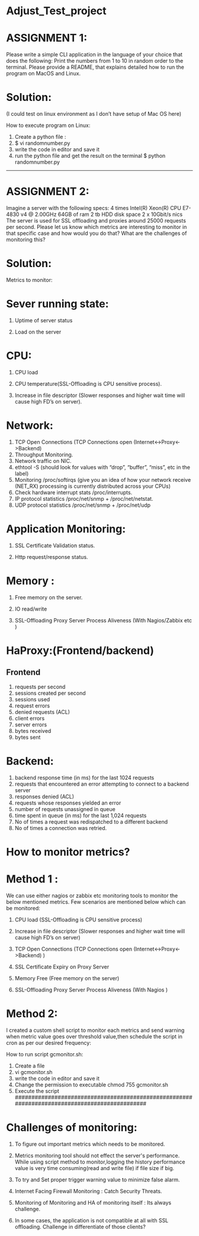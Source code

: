 # Adjust_Test_project

ASSIGNMENT 1:
================

Please write a simple CLI application in the language of your choice that does the following: Print the numbers from 1 to 10 in random order to the terminal. Please provide a README, that explains detailed how to run the program on MacOS and Linux.

Solution:
================

(I could test on linux environment as I don’t have setup of Mac OS here)

How to execute program on Linux:
1. Create a python file :
2. $ vi randomnumber.py
3. write the code in editor and save it
4. run the python file and get the result on the terminal
    $ python randomnumber.py

**********************************************************************************************************************************************************************************
ASSIGNMENT 2:
=================

Imagine a server with the following specs:
4 times Intel(R) Xeon(R) CPU E7-4830 v4 @ 2.00GHz
64GB of ram
2 tb HDD disk space
2 x 10Gbit/s nics
The server is used for SSL offloading and proxies around 25000 requests per second. Please let us know which metrics are interesting to monitor in that specific case and how would you do that? What are the challenges of monitoring this?


Solution:
============

Metrics to monitor:


Sever running state: 
====================
1) Uptime of server status

2) Load on the server

CPU:
=======
1) CPU load

2) CPU temperature(SSL-Offloading is CPU sensitive process).

3) Increase in file descriptor (Slower responses and higher wait time will cause high FD’s on server).

Network:
=========
1) TCP Open Connections (TCP Connections open (Internet<->Proxy<->Backend)
2) Throughput Monitoring.
3) Network traffic on NIC.
4) ethtool -S (should look for values with “drop”, “buffer”, “miss”, etc in the label)
5) Monitoring /proc/softirqs (give you an idea of how your network receive (NET_RX) processing is currently distributed across your CPUs)
6) Check hardware interrupt stats /proc/interrupts.
7) IP protocol statistics /proc/net/snmp + /proc/net/netstat.
8) UDP protocol statistics /proc/net/snmp + /proc/net/udp


Application Monitoring:
=======================
1) SSL Certificate Validation status.

2) Http request/response status.

Memory :
========
1) Free memory on the server.

2) IO read/write

3) SSL-Offloading Proxy Server Process Aliveness (With Nagios/Zabbix etc )

HaProxy:(Frontend/backend)
===========
Frontend
---------
1) requests per second
2) sessions created per second
3) sessions used
4) request errors
5) denied requests (ACL)
6) client errors
7) server errors
8) bytes received
9) bytes sent

Backend:
==========
1) backend response time (in ms) for the last 1024 requests
2) requests that encountered an error attempting to connect to a backend server
3) responses denied (ACL)
4) requests whose responses yielded an error
5) number of requests unassigned in queue
6) time spent in queue (in ms) for the last 1,024 requests
7) No of times a request was redispatched to a different backend
8) No of times a connection was retried.

How to monitor metrics?
================================

Method 1 :
===========
We can use either nagios or zabbix etc monitoring tools to monitor the below mentioned metrics.
Few scenarios are mentioned below which can be monitored:

1) CPU load (SSL-Offloading is CPU sensitive process)

2) Increase in file descriptor (Slower responses and higher wait time will cause high FD’s on server)

3) TCP Open Connections (TCP Connections open (Internet<->Proxy<->Backend) )

4) SSL Certificate Expiry on Proxy Server

5) Memory Free (Free memory on the server)

6) SSL-Offloading Proxy Server Process Aliveness (With Nagios )




Method 2: 
===========

I created a custom shell script to monitor each metrics and send warning when metric value goes over threshold value,then schedule the script in cron as per our desired frequency:

How to run script gcmonitor.sh:
1) Create a file 
2) vi gcmonitor.sh
3) write the code in editor and save it
4) Change the permission to executable 
  chmod 755 gcmonitor.sh
5) Execute the script
##############################################################################################

Challenges of monitoring:
============================

1) To figure out important metrics which needs to be monitored.

2) Metrics monitoring tool should not effect the server's performance. 
   While using script method to monitor,logging the history performance value is very time consuming(read and write file) if file size if big.
  
3) To try and Set proper trigger warning value to minimize false alarm.

4) Internet Facing Firewall Monitoring : Catch Security Threats.

5) Monitoring of Monitoring and HA of monitoring itself : Its always challenge.

6) In some cases, the application is not compatible at all with SSL offloading. Challenge in differentiate of those clients?

